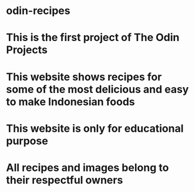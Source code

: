# odin-recipes

# This is the first project of The Odin Projects
# This website shows recipes for some of the most delicious and easy to make Indonesian foods

# This website is only for educational purpose
# All recipes and images belong to their respectful owners